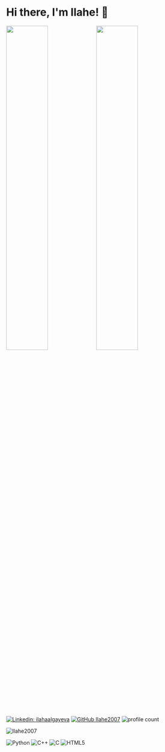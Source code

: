 # Hi there, I'm Ilahe! 👋

<img align="left" width="47%" src="https://github-readme-stats.vercel.app/api?username=Ilahe2007&show_icons=true&theme=radical" />

<img align="left" width="47%" src="https://github-readme-stats.vercel.app/api/top-langs/?username=Ilahe2007&layout=compact" />


[![Linkedin: ilahaalgayeva](https://img.shields.io/badge/-ilahaalgayeva-blue?style=flat-square&logo=Linkedin&logoColor=white&link=https://https://www.linkedin.com/in/ilahaalgayeva)](https://www.linkedin.com/in/ilahaalgayeva/)
[![GitHub Ilahe2007](https://img.shields.io/github/followers/Ilahe2007?label=follow&style=social)](https://github.com/Ilahe2007)
![profile count](https://komarev.com/ghpvc/?username=ruikishimoto&color=red)&nbsp;

<img src="https://github-readme-streak-stats.herokuapp.com/?user=Ilahe2007&" alt="Ilahe2007" />

![Python](https://img.shields.io/badge/python-3670A0?style=for-the-badge&logo=python&logoColor=ffdd54)
![C++](https://img.shields.io/badge/c++-%2300599C.svg?style=for-the-badge&logo=c%2B%2B&logoColor=white)
![C](https://img.shields.io/badge/c-%2300599C.svg?style=for-the-badge&logo=c&logoColor=white)
![HTML5](https://img.shields.io/badge/html5-%23E34F26.svg?style=for-the-badge&logo=html5&logoColor=white)



